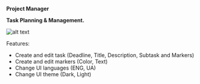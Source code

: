 **Project Manager**

**Task Planning & Management.**

![alt text](https://imgur.com/a/B2yGAQ1)

Features:
- Create and edit task (Deadline, Title, Description, Subtask and Markers)
- Create and edit markers (Color, Text)
- Change UI languages (ENG, UA)
- Change UI theme (Dark, Light)
